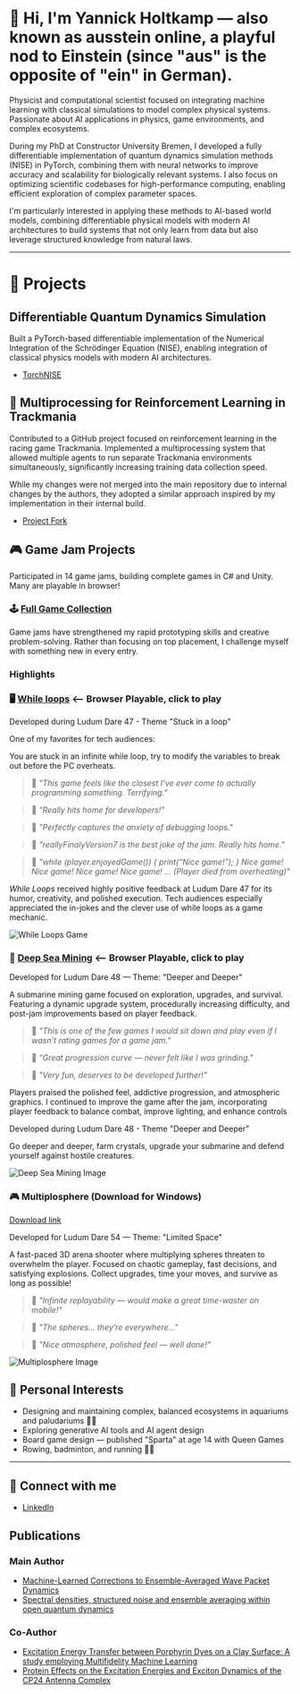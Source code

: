 # 👋 Hi, I'm Yannick Holtkamp — also known as ausstein online, a playful nod to Einstein (since "aus" is the opposite of "ein" in German).

Physicist and computational scientist focused on integrating machine learning with classical simulations to model complex physical systems. Passionate about AI applications in physics, game environments, and complex ecosystems.

During my PhD at Constructor University Bremen, I developed a fully differentiable implementation of quantum dynamics simulation methods (NISE) in PyTorch, combining them with neural networks to improve accuracy and scalability for biologically relevant systems. I also focus on optimizing scientific codebases for high-performance computing, enabling efficient exploration of complex parameter spaces.

I'm particularly interested in applying these methods to AI-based world models, combining differentiable physical models with modern AI architectures to build systems that not only learn from data but also leverage structured knowledge from natural laws.

---

# 🧩 Projects

## Differentiable Quantum Dynamics Simulation
Built a PyTorch-based differentiable implementation of the Numerical Integration of the Schrödinger Equation (NISE), enabling integration of classical physics models with modern AI architectures.

- [TorchNISE](https://github.com/CPBPG/TorchNISE)


## 🚗 Multiprocessing for Reinforcement Learning in Trackmania
Contributed to a GitHub project focused on reinforcement learning in the racing game Trackmania. Implemented a multiprocessing system that allowed multiple agents to run separate Trackmania environments simultaneously, significantly increasing training data collection speed.

While my changes were not merged into the main repository due to internal changes by the authors, they adopted a similar approach inspired by my implementation in their internal build.

- [Project Fork](https://github.com/ausstein/trackmania_rl_public)
## 🎮 Game Jam Projects
Participated in 14 game jams, building complete games in C# and Unity. Many are playable in browser!
### 🕹️  [Full Game Collection](https://ldjam.com/users/ausstein/games)

Game jams have strengthened my rapid prototyping skills and creative problem-solving. 
Rather than focusing on top placement, I challenge myself with something new in every entry.
### Highlights

### 🖥️ [While loops](https://ausstein.itch.io/stuckinthewhileloop) <-- Browser Playable, click to play

Developed during Ludum Dare 47 - Theme "Stuck in a loop"

One of my favorites for tech audiences:

You are stuck in an infinite while loop, try to modify the variables to break out before the PC overheats.

> 💬 *"This game feels like the closest I’ve ever come to actually programming something. Terrifying."*

> 💬 *"Really hits home for developers!"*

> 💬 *"Perfectly captures the anxiety of debugging loops."*

> 💬 *"reallyFinalyVersion7 is the best joke of the jam. Really hits home."*

> 💬 *"while (player.enjoyedGame()) { print(“Nice game!”); } Nice game! Nice game! Nice game! Nice game! … (Player died from overheating)"*

*While Loops* received highly positive feedback at Ludum Dare 47 for its humor, creativity, and polished execution. Tech audiences especially appreciated the in-jokes and the clever use of while loops as a game mechanic.


![While Loops Game](https://img.itch.zone/aW1hZ2UvNzc2MTU4LzQzNDYyMTguZ2lm/794x1000/jYpdXA.gif)



### 🦑 [Deep Sea Mining](https://ausstein.itch.io/deep-sea-mining-post-ld) <-- Browser Playable, click to play

Developed for Ludum Dare 48 — Theme: "Deeper and Deeper"

A submarine mining game focused on exploration, upgrades, and survival. Featuring a dynamic upgrade system, procedurally increasing difficulty, and post-jam improvements based on player feedback.

> 💬  *"This is one of the few games I would sit down and play even if I wasn’t rating games for a game jam."*

> 💬  *"Great progression curve — never felt like I was grinding."*

> 💬  *"Very fun, deserves to be developed further!"*

Players praised the polished feel, addictive progression, and atmospheric graphics. I continued to improve the game after the jam, incorporating player feedback to balance combat, improve lighting, and enhance controls

  
Developed during Ludum Dare 48 - Theme "Deeper and Deeper"

Go deeper and deeper, farm crystals, upgrade your submarine and defend yourself against hostile creatures.

![Deep Sea Mining Image](https://static.jam.host/raw/7a3/22/z/3f451.png)

### 🎮 Multiplosphere (Download for Windows)

[Download link](https://files.jam.host/uploads/$372739/MULTIPLOSHPERE_POST_JAM_0.0.1.zip)

Developed for Ludum Dare 54 — Theme: "Limited Space"

A fast-paced 3D arena shooter where multiplying spheres threaten to overwhelm the player. Focused on chaotic gameplay, fast decisions, and satisfying explosions. Collect upgrades, time your moves, and survive as long as possible!

> 💬 *"Infinite replayability — would make a great time-waster on mobile!"*

> 💬 *"The spheres... they’re everywhere..."*

> 💬 *"Nice atmosphere, polished feel — well done!"*

![Multiplosphere Image](https://static.jam.host/raw/7a3/22/z/5f28b.jpg)


## 🧬 Personal Interests

- Designing and maintaining complex, balanced ecosystems in aquariums and paludariums 🌿🐠
- Exploring generative AI tools and AI agent design
- Board game design — published "Sparta" at age 14 with Queen Games
- Rowing, badminton, and running 🏃‍♂️

---

## 🔗 Connect with me
- [LinkedIn](https://www.linkedin.com/in/yannick-holtkamp/)
  
## Publications
### Main Author
- [Machine-Learned Corrections to Ensemble-Averaged Wave Packet Dynamics](https://doi.org/10.1063/5.0166694)
- [Spectral densities, structured noise and ensemble averaging within open quantum dynamics](https://doi.org/10.1063/5.0224807)
### Co-Author
- [Excitation Energy Transfer between Porphyrin Dyes on a Clay Surface: A study employing Multifidelity Machine Learning](https://doi.org/10.48550/arXiv.2410.20551)
- [Protein Effects on the Excitation Energies and Exciton Dynamics of the CP24 Antenna Complex](https://doi.org/10.1021/acs.jpcb.4c01637)


<!--
**ausstein/ausstein** is a ✨ _special_ ✨ repository because its `README.md` (this file) appears on your GitHub profile.

Here are some ideas to get you started:

- 🔭 I’m currently working on ...
- 🌱 I’m currently learning ...
- 👯 I’m looking to collaborate on ...
- 🤔 I’m looking for help with ...
- 💬 Ask me about ...
- 📫 How to reach me: ...
- 😄 Pronouns: ...
- ⚡ Fun fact: ...
-->
